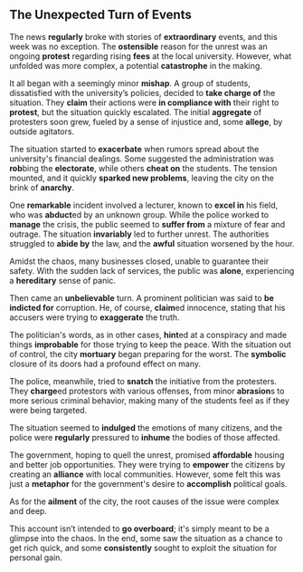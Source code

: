## The Unexpected Turn of Events

The news **regularly** broke with stories of **extraordinary** events, and this week was no exception. The **ostensible** reason for the unrest was an ongoing **protest** regarding rising **fees** at the local university. However, what unfolded was more complex, a potential **catastrophe** in the making.

It all began with a seemingly minor **mishap**. A group of students, dissatisfied with the university’s policies, decided to **take charge of** the situation. They **claim** their actions were **in compliance with** their right to **protest**, but the situation quickly escalated. The initial **aggregate** of protesters soon grew, fueled by a sense of injustice and, some **allege**, by outside agitators.

The situation started to **exacerbate** when rumors spread about the university's financial dealings. Some suggested the administration was **rob**bing the **electorate**, while others **cheat on** the students. The tension mounted, and it quickly **sparked new problems**, leaving the city on the brink of **anarchy**.

One **remarkable** incident involved a lecturer, known to **excel in** his field, who was **abduct**ed by an unknown group. While the police worked to **manage** the crisis, the public seemed to **suffer from** a mixture of fear and outrage. The situation **invariably** led to further unrest. The authorities struggled to **abide by** the law, and the **awful** situation worsened by the hour.

Amidst the chaos, many businesses closed, unable to guarantee their safety. With the sudden lack of services, the public was **alone**, experiencing a **hereditary** sense of panic.

Then came an **unbelievable** turn. A prominent politician was said to **be indicted for** corruption. He, of course, **claim**ed innocence, stating that his accusers were trying to **exaggerate** the truth.

The politician's words, as in other cases, **hint**ed at a conspiracy and made things **improbable** for those trying to keep the peace. With the situation out of control, the city **mortuary** began preparing for the worst. The **symbolic** closure of its doors had a profound effect on many.

The police, meanwhile, tried to **snatch** the initiative from the protesters. They **charge**ed protestors with various offenses, from minor **abrasion**s to more serious criminal behavior, making many of the students feel as if they were being targeted.

The situation seemed to **indulged** the emotions of many citizens, and the police were **regularly** pressured to **inhume** the bodies of those affected.

The government, hoping to quell the unrest, promised **affordable** housing and better job opportunities. They were trying to **empower** the citizens by creating an **alliance** with local communities. However, some felt this was just a **metaphor** for the government's desire to **accomplish** political goals.

As for the **ailment** of the city, the root causes of the issue were complex and deep.

This account isn’t intended to **go overboard**; it's simply meant to be a glimpse into the chaos. In the end, some saw the situation as a chance to get rich quick, and some **consistently** sought to exploit the situation for personal gain.
